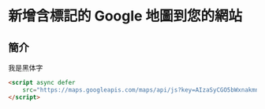 # 新增含標記的 Google 地圖到您的網站

## 簡介
<font face="黑体">我是黑体字</font>
```html
<script async defer
    src="https://maps.googleapis.com/maps/api/js?key=AIzaSyCGO5bWxnakmnsDVzWrhMhLqACbbwLf6JA&callback=initMap">
</script>
```

```

```
